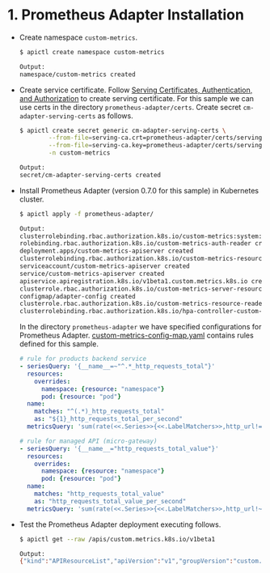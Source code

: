 # 1. Prometheus Adapter Installation

- Create namespace `custom-metrics`.
    ```sh
    $ apictl create namespace custom-metrics
  
    Output:
    namespace/custom-metrics created
    ```
- Create service certificate. Follow [Serving Certificates, Authentication, and Authorization](https://github.com/kubernetes-sigs/apiserver-builder-alpha/blob/v1.18.0/docs/concepts/auth.md)
to create serving certificate. For this sample we can use certs in the directory `prometheus-adapter/certs`. Create secret `cm-adapter-serving-certs` as follows.
    ```sh
    $ apictl create secret generic cm-adapter-serving-certs \
            --from-file=serving-ca.crt=prometheus-adapter/certs/serving-ca.crt \
            --from-file=serving-ca.key=prometheus-adapter/certs/serving-ca.key \
            -n custom-metrics
    
    Output:
    secret/cm-adapter-serving-certs created
    ```

- Install Prometheus Adapter (version 0.7.0 for this sample) in Kubernetes cluster.
    ```sh
    $ apictl apply -f prometheus-adapter/
  
    Output:
    clusterrolebinding.rbac.authorization.k8s.io/custom-metrics:system:auth-delegator created
    rolebinding.rbac.authorization.k8s.io/custom-metrics-auth-reader created
    deployment.apps/custom-metrics-apiserver created
    clusterrolebinding.rbac.authorization.k8s.io/custom-metrics-resource-reader created
    serviceaccount/custom-metrics-apiserver created
    service/custom-metrics-apiserver created
    apiservice.apiregistration.k8s.io/v1beta1.custom.metrics.k8s.io created
    clusterrole.rbac.authorization.k8s.io/custom-metrics-server-resources created
    configmap/adapter-config created
    clusterrole.rbac.authorization.k8s.io/custom-metrics-resource-reader created
    clusterrolebinding.rbac.authorization.k8s.io/hpa-controller-custom-metrics created
    ```
  In the directory `prometheus-adapter` we have specified configurations for Prometheus Adapter.
  [custom-metrics-config-map.yaml](prometheus-adapter/custom-metrics-config-map.yaml) contains rules defined for this
  sample.
    ```yaml
    # rule for products backend service
    - seriesQuery: '{__name__=~"^.*_http_requests_total"}'
      resources:
        overrides:
          namespace: {resource: "namespace"}
          pod: {resource: "pod"}
      name:
        matches: "^(.*)_http_requests_total"
        as: "${1}_http_requests_total_per_second"
      metricsQuery: 'sum(rate(<<.Series>>{<<.LabelMatchers>>,http_url!=""}[1m])) by (<<.GroupBy>>)'
    
    # rule for managed API (micro-gateway)
    - seriesQuery: '{__name__="http_requests_total_value"}'
      resources:
        overrides:
          namespace: {resource: "namespace"}
          pod: {resource: "pod"}
      name:
        matches: "http_requests_total_value"
        as: "http_requests_total_value_per_second"
      metricsQuery: 'sum(rate(<<.Series>>{<<.LabelMatchers>>,http_url!~"(/health|/metrics)"}[1m])) by (<<.GroupBy>>)'
    ```

- Test the Prometheus Adapter deployment executing follows.
    ```sh
    $ apictl get --raw /apis/custom.metrics.k8s.io/v1beta1
  
    Output:
    {"kind":"APIResourceList","apiVersion":"v1","groupVersion":"custom.metrics.k8s.io/v1beta1","resources":[]}
    ```